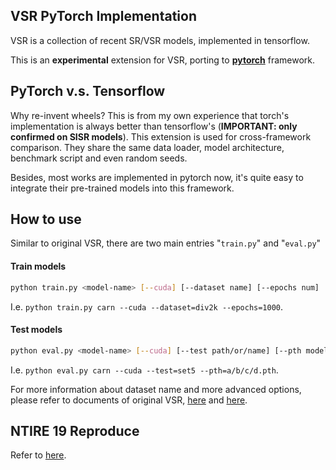 ## VSR PyTorch Implementation
VSR is a collection of recent SR/VSR models, implemented in tensorflow.

This is an **experimental** extension for VSR, porting to [**pytorch**](https://pytorch.org) framework.

## PyTorch v.s. Tensorflow
Why re-invent wheels? This is from my own experience that torch's implementation is always better than tensorflow's (**IMPORTANT: only confirmed on SISR models**).
This extension is used for cross-framework comparison. They share the same data loader, model architecture, benchmark script and even random seeds.

Besides, most works are implemented in pytorch now, it's quite easy to integrate their pre-trained models into this framework.

## How to use
Similar to original VSR, there are two main entries "`train.py`" and "`eval.py`"

#### Train models
```bash
python train.py <model-name> [--cuda] [--dataset name] [--epochs num]
```

I.e. `python train.py carn --cuda --dataset=div2k --epochs=1000`.

#### Test models
```bash
python eval.py <model-name> [--cuda] [--test path/or/name] [--pth model.pth/path]
```

I.e. `python eval.py carn --cuda --test=set5 --pth=a/b/c/d.pth`.

For more information about dataset name and more advanced options, please refer to documents of original VSR, [here](../Data/README.md) and [here](../Train/README.md).


## NTIRE 19 Reproduce
Refer to [here](../Docs/README_NTIRE19.md).